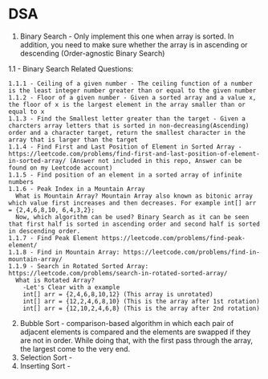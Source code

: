 # DSA

1. Binary Search - Only implement this one when array is sorted. In addition, you need to make sure whether the array is in ascending or descending (Order-agnostic Binary Search)

  1.1 - Binary Search Related Questions:
  
    1.1.1 - Ceiling of a given number - The ceiling function of a number is the least integer number greater than or equal to the given number
    1.1.2 - Floor of a given number - Given a sorted array and a value x, the floor of x is the largest element in the array smaller than or equal to x
    1.1.3 - Find the Smallest letter greater than the target - Given a charcters array letters that is sorted in non-decreasing(Ascending) order and a character target, return the smallest character in the array that is larger than the target
    1.1.4 - Find First and Last Position of Element in Sorted Array - https://leetcode.com/problems/find-first-and-last-position-of-element-in-sorted-array/ (Answer not included in this repo, Answer can be found on my Leetcode account)
    1.1.5 - Find position of an element in a sorted array of infinite numbers
    1.1.6 - Peak Index in a Mountain Array
      What is Mountain Array? Mountain Array also known as bitonic array which value first increases and then decreases. For example int[] arr = {2,4,6,8,10, 6,4,3,2};
      Now, which algorithm can be used? Binary Search as it can be seen that first half is sorted in ascending order and second half is sorted in descending order. 
    1.1.7 - Find Peak Element https://leetcode.com/problems/find-peak-element/
    1.1.8 - Find in Mountain Array: https://leetcode.com/problems/find-in-mountain-array/
    1.1.9 - Search in Rotated Sorted Array: https://leetcode.com/problems/search-in-rotated-sorted-array/
      What is Rotated Array?
        -Let's Clear with a example
        int[] arr = {2,4,6,8,10,12} (This array is unrotated)
        int[] arr = {12,2,4,6,8,10} (This is the array after 1st rotation)
        int[] arr = {12,10,2,4,6,8} (This is the array after 2nd rotation) 
 
 2. Bubble Sort - comparison-based algorithm in which each pair of adjacent elements is compared and the elements are swapped if they are not in order. While doing that,                   with the first pass through the array, the largest come to the very end. 
 3. Selection Sort - 
 4. Inserting Sort - 



